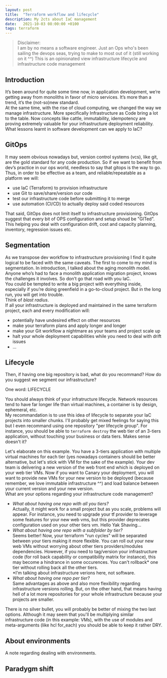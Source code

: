 ```yaml
---
layout: post
title:  "Terraform workflow and lifecycle"
description: My 2cts about IaC management
date:   2021-10-03 08:00:00 +0100
tags: terraform
---
```


> Disclaimer:<br>
I am by no means a software engineer. Just an Ops who's been sailing the devops seas, trying to make to most out of it (still working on it ^^)
This is an opinionated view infrastructure lifecycle and infrastructure code management

## Introduction
It’s been around for quite some time now, in application development, we’re getting away from monoliths in favor of micro services. It’s more than a trend, it’s the (not-so)new standard.<br>
At the same time, with the rise of cloud computing, we changed the way we manage infrastructure. More specifically Infrastructure as Code bring a lot to the table. Now concepts like cattle, immutability, idempotency are proving extremely valuable for your infrastructure deployment reliability. What lessons learnt in software development can we apply to IaC?



## GitOps
It may seem obvious nowadays but, version control systems (vcs), like git, are the gold standard for any code production. So if we want to benefit from dev’s practice in our ops world, needless to say that gitops is the way to go.
Thus, in order to be effective as a team, and reliable/repeatable as a platform we will:
- use IaC (Terraform) to provision infrastructure
- use Git to save/share/version our code
- test our infrastructure code before submitting it to merge
- use automation (CI/CD) to actually deploy said coded resources

That said, GitOps does not limit itself to infrastructure provisioning. GitOps suggest that every bit of OPS configuration and setup shoud be "GITed". This helping you deal with configuration drift, cost and capacity planning, inventory, regression issues etc.

## Segmentation
As we transpose dev workflow to infrastructure provisioning I find it quite logical to be faced with the same caveats. 
The first to come to my mind is segmentation. In introduction, I talked about the aging monolith model. Anyone who’s had to face a monolith application migration project, knows the challenges it involves. So don’t go that road with you IaC.<br>
You could be tempted to write a big project with everything inside, especially if you’re doing greenfield in a go-to-cloud project. But in the long run, you will get into trouble.<br>
Think of *blast radius*. <br>
If all your infrastructure is deployed and maintained in the same terraform project, each and every modification will:
- potentially have undesired effect on other resources
- make your terraform plans and apply longer and longer
- make your Git workflow a nightmare as your teams and project scale up
- halt your whole deployment capabilities while you need to deal with drift issues
- ...

## Lifecycle
Then, if having one big repository is bad, what do you recommand? How do you suggest we segment our infrastructure?

One word: LIFECYCLE

You should always think of your infratructure lifecycle. Network resources tend to have far longer life than virtual machines, a container is by design, ephemeral, etc. <br>
My recommandation is to use this idea of lifecycle to separate your IaC projects into smaller chunks. I'll probably get mixed feelings for saying this but I even recommand using one repository "per lifecycle group". For instance, you should be able to `terraform destroy` the web tier of an 3-tiers application, without touching your business or data tiers. Makes sense doesn't it?

Let's elaborate on this example. You have a 3-tiers application with multiple virtual machines for each tier (yes nowadays containers should be better alternative, but let's stick with VM for the sake of the example). Your dev team is delivering a new version of the web front end which is deployed on your web tier VMs. Now if you want to Canary your deployment, you will want to provide new VMs for your new version to be deployed (because remember, we love immutable infrastructure ^^) and load balance between your current version and your new version. <br>
What are your options regarding your infrastructure code management?
- *What about having one repo with all you tiers?*<br>
Actually, it might work for a small project but as you scale, problems will appear. For instance, you need to upgrade your tf provider to leverage some features for your new web vms, but this provider deprecates configuration used on your other tiers vm. Hello Yak Shaving...
- *What about having one repo with a subfolder by tier?*<br>
Seems better! Now, your terraform "run cycles" will be separated between your tiers making it more flexible. You can roll out your new web VMs without worrying about other tiers providers/modules dependencies. However, if you need to tag/version your infrastructure code (for roll back capability or compatibility matrix for instance), this may become a hindrance in some occurences. You can't rollback*  one tier without rolling back all the other tiers.<br>
*I'm talking about infrastructure verions here, not software.
- *What about having one repo per tier?*<br>
Same advantages as above and also more flexibility regarding infrastructure versions rolling. But, on the other hand, that means having hell of a lot more repositories for your whole infrastructure because your projects are smaller.

There is no silver bullet, you will probably be better of mixing the two last options. 
Although it may seem that you'll be multiplying similar infrastructure code (in this example: VMs), with the use of modules and meta-arguments (like hcl for_each) you should be able to keep it rather DRY.

## About environments
A note regarding dealing with environments.

## Paradygm shift